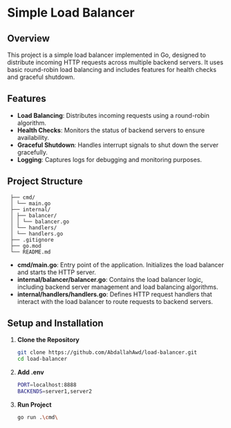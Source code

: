 # Simple Load Balancer

## Overview

This project is a simple load balancer implemented in Go, designed to distribute incoming HTTP requests across multiple backend servers. It uses basic round-robin load balancing and includes features for health checks and graceful shutdown.

## Features

- **Load Balancing**: Distributes incoming requests using a round-robin algorithm.
- **Health Checks**: Monitors the status of backend servers to ensure availability.
- **Graceful Shutdown**: Handles interrupt signals to shut down the server gracefully.
- **Logging**: Captures logs for debugging and monitoring purposes.

## Project Structure

```
 ├── cmd/
 │ └── main.go
 ├── internal/
 │ ├── balancer/
 │ │ └── balancer.go
 │ └── handlers/
 │ └── handlers.go
 ├── .gitignore
 ├── go.mod
 └── README.md
```


- **cmd/main.go**: Entry point of the application. Initializes the load balancer and starts the HTTP server.
- **internal/balancer/balancer.go**: Contains the load balancer logic, including backend server management and load balancing algorithms.
- **internal/handlers/handlers.go**: Defines HTTP request handlers that interact with the load balancer to route requests to backend servers.

## Setup and Installation

1. **Clone the Repository**

   ```sh
   git clone https://github.com/AbdallahAwd/load-balancer.git
   cd load-balancer
2. **Add .env**

   ```sh
   PORT=localhost:8888
   BACKENDS=server1,server2
3. **Run Project**

   ```sh
   go run .\cmd\
